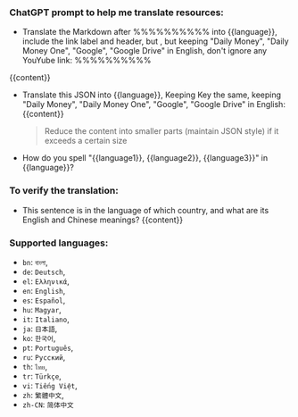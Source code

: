 
### ChatGPT prompt to help me translate resources:

 * Translate the Markdown after %%%%%%%%%% into {{language}}, include the link label and header, but , but keeping "Daily Money", "Daily Money One", "Google", "Google Drive" in English, don't ignore any YouYube link: 
 %%%%%%%%%%
 
 {{content}}

 * Translate this JSON into {{language}}, Keeping Key the same, keeping "Daily Money", "Daily Money One", "Google", "Google Drive" in English: {{content}}
   > Reduce the content into smaller parts (maintain JSON style) if it exceeds a certain size


 * How do you spell "{{language1}}, {{language2}}, {{language3}}" in {{language}}?

### To verify the translation: 

 * This sentence is in the language of which country, and what are its English and Chinese meanings? {{content}}


### Supported languages:
 * `bn`: `বাংলা`,
 * `de`: `Deutsch`,
 * `el`: `Ελληνικά`,
 * `en`: `English`,
 * `es`: `Español`,
 * `hu`: `Magyar`,
 * `it`: `Italiano`,
 * `ja`: `日本語`,
 * `ko`: `한국어`,
 * `pt`: `Português`,
 * `ru`: `Русский`,
 * `th`: `ไทย`,
 * `tr`: `Türkçe`,
 * `vi`: `Tiếng Việt`,
 * `zh`: `繁體中文`,
 * `zh-CN`: `简体中文`
